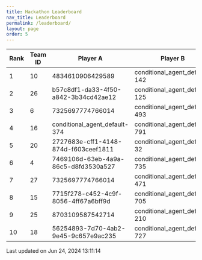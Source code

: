 ```yaml
---
title: Hackathon Leaderboard
nav_title: Leaderboard
permalink: /leaderboard/
layout: page
order: 5
---
```


|Rank            |Team ID         |Player A        |Player B        |Player C        |Total Score     |
|----------------|----------------|----------------|----------------|----------------|----------------|
|1               |10              |4834610906429589|conditional_agent_default-142|conditional_agent_default-525|1979.0          |
|2               |26              |b57c8df1-da33-4f50-a842-3b34cd42ae12|conditional_agent_default-125|conditional_agent_default-159|1860.82         |
|3               |6               |7325697774766014|conditional_agent_default-493|conditional_agent_default-763|1850.67         |
|4               |16              |conditional_agent_default-374|conditional_agent_default-791|eabae978-2dd5-4c2f-bba9-47bed39b0cd4|1777.28         |
|5               |20              |2727683e-cff1-4148-874d-f603ceef1811|conditional_agent_default-32|conditional_agent_default-787|1716.72         |
|6               |4               |7469106d-63eb-4a9a-86c5-d8fd3530a527|conditional_agent_default-735|conditional_agent_default-801|1475.12         |
|7               |27              |7325697774766014|conditional_agent_default-471|conditional_agent_default-908|1273.96         |
|8               |15              |7715f278-c452-4c9f-8056-4ff67a6bff9d|conditional_agent_default-705|conditional_agent_default-902|1049.32         |
|9               |25              |8703109587542714|conditional_agent_default-210|conditional_agent_default-891|959.56          |
|10              |18              |56254893-7d70-4ab2-9e45-9c657e9ac235|conditional_agent_default-727|conditional_agent_default-827|792.77          |

Last updated on Jun 24, 2024 13:11:14